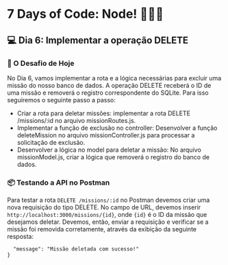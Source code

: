 # 7 Days of Code: Node! 🧑🏿‍💻

## 💻 Dia 6: Implementar a operação DELETE
### 🚀 O Desafio de Hoje

No Dia 6, vamos implementar a rota e a lógica necessárias para excluir uma missão do nosso banco de dados. A operação DELETE receberá o ID de uma missão e removerá o registro correspondente do SQLite. Para isso seguiremos o seguinte passo a passo:
- Criar a rota para deletar missões: implementar a rota DELETE /missions/:id no arquivo missionRoutes.js.
- Implementar a função de exclusão no controller: Desenvolver a função deleteMission no arquivo missionController.js para processar a solicitação de exclusão.
- Desenvolver a lógica no model para deletar a missão: No arquivo missionModel.js, criar a lógica que removerá o registro do banco de dados.

### 📦 Testando a API no Postman
Para testar a rota `DELETE /missions/:id` no Postman devemos criar uma nova requisição do tipo DELETE. No campo de URL, devemos inserir `http://localhost:3000/missions/{id}`, onde `{id}` é o ID da missão que desejamos deletar. Devemos, então, enviar a requisição e verificar se a missão foi removida corretamente, através da exibição da seguinte resposta:
```{
  "message": "Missão deletada com sucesso!"
}
```
